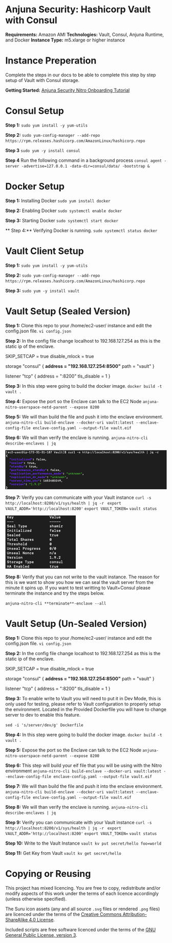 # Anjuna Security: Hashicorp Vault with Consul

**Requirements:** Amazon AMI
**Technologies:** Vault, Consul, Anjuna Runtime, and Docker
**Instance Type:** m5.xlarge or higher instance

# Instance Preperation 
Complete the steps in our docs to be able to complete this step by step setup of Vault with Consul storage.

**Getting Started:**
[Anjuna Security Nitro Onboarding Tutorial](https://docs.anjuna.io/anjuna-nitro-runtime/anjuna-nitro/latest/getting_started/getting_the_runtime.html)

# Consul Setup
**Step 1:**
`sudo yum install -y yum-utils`

**Step 2:** 
`sudo yum-config-manager --add-repo https://rpm.releases.hashicorp.com/AmazonLinux/hashicorp.repo`

**Step 3**
`sudo yum -y install consul`

**Step 4**
Run the following command in a background process
`consul agent -server -advertise=127.0.0.1 -data-dir=consul/data/ -bootstrap &`

# Docker Setup
**Step 1:**
Installing Docker
`sudo yum install docker`

**Step 2:**
Enabling Docker
`sudo systemctl enable docker`

**Step 3:**
Starting Docker
`sudo systemctl start docker`

** Step 4:**
Verifying Docker is running.
`sudo systemctl status docker`

# Vault Client Setup
**Step 1:**
`sudo yum install -y yum-utils`

**Step 2:**
`sudo yum-config-manager --add-repo https://rpm.releases.hashicorp.com/AmazonLinux/hashicorp.repo`

**Step 3:**
`sudo yum -y install vault`

# Vault Setup (Sealed Version)

**Step 1:**
Clone this repo to your /home/ec2-user/ instance and edit the config.json file.
`vi config.json`

**Step 2:**
In the config file change localhost to 192.168.127.254 as this is the static ip of the enclave.

SKIP_SETCAP = true
disable_mlock = true

storage "consul" {
**address = "192.168.127.254:8500"**
path = "vault"
}

listener "tcp" {
address = ":8200"
tls_disable = 1
}

**Step 3:**
In this step were going to build the docker image.
`docker build -t vault .`

**Step 4:**
Expose the port so the Enclave can talk to the EC2 Node
`anjuna-nitro-userspace-netd-parent --expose 8200`

**Step 5:**
We will than build the file and push it into the enclave environment.
`anjuna-nitro-cli build-enclave --docker-uri vault:latest --enclave-config-file enclave-config.yaml --output-file vault.eif`

**Step 6:**
We will than verify the enclave is running.
`anjuna-nitro-cli describe-enclaves | jq`

![Vault Status](https://github.com/domeger/Anjuna-VaultWithConsul/blob/main/EnclaveStatus.png)

**Step 7:**
Verify you can communicate with your Vault instance
`curl -s http://localhost:8200/v1/sys/health | jq -r `
`export VAULT_ADDR='http://localhost:8200'`
`export VAULT_TOKEN=`
`vault status`

![Vault Status](https://github.com/domeger/Anjuna-VaultWithConsul/blob/main/VaultStatus.png)

**Step 8:**
Verify that you can not write to the vault instance. The reason for this is we want to show you how we can seal the vault server from the minute it spins up. If you want to test writting to Vault+Consul please terminate the instance and try the steps below.

`anjuna-nitro-cli **terminate**-enclave --all`

# Vault Setup (Un-Sealed Version)

**Step 1:**
Clone this repo to your /home/ec2-user/ instance and edit the config.json file.
`vi config.json`

**Step 2:**
In the config file change localhost to 192.168.127.254 as this is the static ip of the enclave.

SKIP_SETCAP = true
disable_mlock = true

storage "consul" {
**address = "192.168.127.254:8500"**
path = "vault"
}

listener "tcp" {
address = ":8200"
tls_disable = 1
}

**Step 3:**
To enable write to Vault you will need to put it in Dev Mode, this is only used for testing, please refer to Vault configuration to properly setup the environment. Located in the Provided Dockerfile you will have to change server to dev to enable this feature.

`sed -i 's/server/dev/g' Dockerfile`

**Step 4:**
In this step were going to build the docker image.
`docker build -t vault .`

**Step 5:**
Expose the port so the Enclave can talk to the EC2 Node
`anjuna-nitro-userspace-netd-parent --expose 8200`

**Step 6:**
This step will build your eif file that you will be using with the Nitro environment
`anjuna-nitro-cli build-enclave --docker-uri vault:latest --enclave-config-file enclave-config.yaml --output-file vault.eif`

**Step 7:**
We will than build the file and push it into the enclave environment.
`anjuna-nitro-cli build-enclave --docker-uri vault:latest --enclave-config-file enclave-config.yaml --output-file vault.eif`

**Step 8:**
We will than verify the enclave is running.
`anjuna-nitro-cli describe-enclaves | jq`

**Step 9:**
Verify you can communicate with your Vault instance
`curl -s http://localhost:8200/v1/sys/health | jq -r `
`export VAULT_ADDR='http://localhost:8200'`
`export VAULT_TOKEN=`
`vault status`

**Step 10:**
Write to the Vault Instance
`vault kv put secret/hello foo=world`

**Step 11:**
Get Key from Vault
`vault kv get secret/hello`

# Copying or Reusing

This project has mixed licencing. You are free to copy, redistribute and/or modify aspects of this work under the terms of each licence accordingly (unless otherwise specified).

The Suru icon assets (any and all source `.svg` files or rendered `.png` files) are licenced under the terms of the [Creative Commons Attribution-ShareAlike 4.0 License](https://creativecommons.org/licenses/by-sa/4.0/).

Included scripts are free software licenced under the terms of the [GNU General Public License, version 3](https://www.gnu.org/licenses/gpl-3.0.txt).
